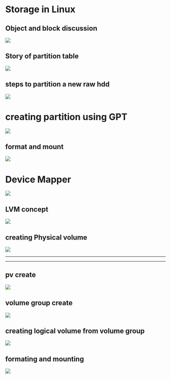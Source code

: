 # Storage in Linux 

##  Object and block discussion 

<img src="storage.png">

## Story of partition table

<img src="ptable.png">

## steps to partition a new raw hdd

<img src="prules.png">

# creating partition using GPT

<img src="gdiskcreate.png">

## format and mount

<img src="formatm.png">

# Device Mapper

<img src="dm.png">

## LVM concept 

<img src="lvmconcept.png">

## creating Physical volume 

<img src="pvinstall.png">

---
----

## pv create

<img src="pvcreate.png">

##  volume group create 


<img src="vgcreate.png">

## creating logical volume from volume group

<img src="lvcreate.png">

##  formating and mounting 

<img src="lvfm.png">








